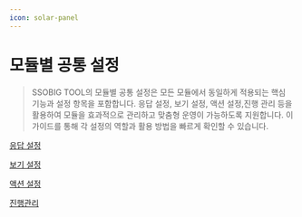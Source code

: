 ```yaml
---
icon: solar-panel
---
```


# 모듈별 공통 설정



> SSOBIG TOOL의 모듈별 공통 설정은 모든 모듈에서 동일하게 적용되는 핵심 기능과 설정 항목을 포함합니다. 응답 설정, 보기 설정, 액션 설정,진행 관리 등을 활용하여 모듈을 효과적으로 관리하고 맞춤형 운영이 가능하도록 지원합니다. 이 가이드를 통해 각 설정의 역할과 활용 방법을 빠르게 확인할 수 있습니다.



[응답 설정](undefined.md)

[보기 설정 ](undefined-1.md)

[액션 설정](undefined-2.md)

[진행관리](undefined-3.md)
